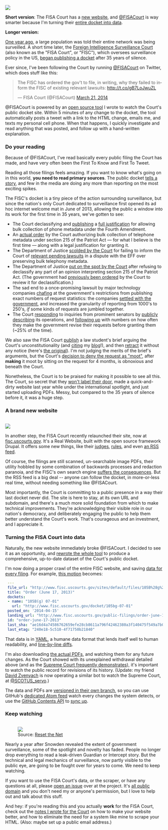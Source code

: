 <a href="https://twitter.com/fisacourt"><img src="https://konklone.com/assets/images/blog/fisacourt/fisc-twitter-2.png" class="border" /></a>

**Short version**: The FISA Court has a [new website](http://www.fisc.uscourts.gov/), and [@FISACourt](https://twitter.com/fisacourt) is way smarter because I'm turning their [entire docket into data](https://github.com/konklone/fisacourt/tree/docket/filings). 

**Longer version:**

[One year ago](https://www.eff.org/deeplinks/2014/05/snowden-anniversary), a large population was told their entire network was being surveilled. A short time later, the [Foreign Intelligence Surveillance Court](https://en.wikipedia.org/wiki/United_States_Foreign_Intelligence_Surveillance_Court) (also known as the "FISA Court", or "FISC"), which oversees surveillance policy in the US, [began publishing a docket](http://arstechnica.com/tech-policy/2013/06/for-the-first-time-secret-court-wont-block-release-of-nsa-opinion/) after 35 years of silence. 

Ever since, I've been following the Court by running [@FISACourt](https://twitter.com/fisacourt) on Twitter, which does stuff like this:

<blockquote class="twitter-tweet" lang="en"><p>The FISC has ordered the gov't to file, in writing, why they failed to inform the FISC of existing relevant lawsuits: <a href="http://t.co/gB7LoJwuZL">http://t.co/gB7LoJwuZL</a></p>— FISA Court (@FISACourt) <a href="https://twitter.com/FISACourt/statuses/447079362995974144">March 21, 2014</a></blockquote>
<script async src="//platform.twitter.com/widgets.js" charset="utf-8"></script>

@FISACourt is powered by an [open source tool](https://github.com/konklone/fisacourt) I wrote to watch the Court's public docket site. Within 5 minutes of any change to the docket, the tool automatically posts a tweet with a link to the HTML change, emails me, and texts my personal cell phone. When that happens, I quickly investigate and read anything that was posted, and follow up with a hand-written explanation.

### Do your reading

Because of @FISACourt, I've read basically every public filing the Court has made, and have very often been the First To Know and First To Tweet.

Reading all those filings feels amazing. If you want to know what's going on in this world, **you need to read primary sources**. The public docket [tells a story](https://gist.github.com/konklone/6314d7de4b1354e4a364), and few in the media are doing any more than reporting on the most exciting spikes.

The FISC's docket is a tiny piece of the action surrounding surveillance, but since the nation's only Court dedicated to surveillance first opened its ad hoc internet welcome mat in June of 2013, allowing the public a window into its work for the first time in 35 years, we've gotten to see:

* The Court declassifying and [publishing](https://twitter.com/FISACourt/status/459804652532686848) a [full justification](http://www.uscourts.gov/uscourts/courts/fisc/br14-01-opinion-order-140425.pdf) for allowing bulk collection of phone metadata under the Fourth Amendment.
* An [actual order](https://twitter.com/FISACourt/status/391250444049063936) by the Court authorizing bulk collection of telephone metadata under section 215 of the Patriot Act — for what I believe is the first time — along with a legal justification for granting it.
* The Department of Justice [scolded by the Court](https://twitter.com/FISACourt/status/447079362995974144) for failing to inform the Court of [relevant pending lawsuits](https://twitter.com/FISACourt/status/444186775100358656) in a dispute with the EFF over preserving bulk telephony metadata.
* The Department of Justice [put on the spot by the Court](https://twitter.com/FISACourt/status/403209352737062912) after refusing to declassify any part of an opinion interpreting section 215 of the Patriot Act. (The government had [previously been ordered](https://twitter.com/FISACourt/status/393737868675256322) by the Court to review it for declassification.)
* The sad end to a once-promising lawsuit by major technology companies [chafing](https://twitter.com/FISACourt/status/415273032563699712) at the government's restrictions from publishing exact numbers of request statistics: the companies [settled with the government](https://twitter.com/FISACourt/status/427942116845576192), and increased the granularity of reporting from 1000's to 250's, *if* some kinds of requests are jumbled together.
* The Court [responding](https://twitter.com/FISACourt/status/369824547010134018) to inquiries from prominent senators by [publicly describing](http://www.uscourts.gov/uscourts/courts/fisc/honorable-patrick-leahy.pdf) its operations, and [following up](http://www.uscourts.gov/uscourts/courts/fisc/ranking-member-grassley-letter-131011.pdf) with numbers on how often they make the government revise their requests before granting them (~25% of the time).

We also saw the FISA Court [publish](https://twitter.com/FISACourt/status/452174858705985536) a law student's brief arguing the Court's unconstitutionality (and [citing](https://twitter.com/konklone/status/452190149632610304) my [blog](https://konklone.com/post/the-door-to-the-fisa-court)!), and then [retract](https://twitter.com/FISACourt/status/453350951811022849) it without any notice (here's [the original](http://konklone.io/fisacourt/backup/2014-04-04-michael-walsh-motion-for-leave-to-file-amicus-brief.pdf)). I'm not judging the merits of the brief's arguments, but the Court's [decision to deny the request as "moot"](http://www.fisc.uscourts.gov/sites/default/files/Misc%2013-03%20Order-14.pdf), after **making** it moot by sitting on the request for 4 months, is obnoxious and beneath the Court.

Nonetheless, the Court is to be praised for making it possible to see all this. The Court, so secret that they [won't label their door](https://konklone.com/post/the-door-to-the-fisa-court), made a quick-and-dirty website last year while under the international spotlight, and just started uploading PDFs. Messy, but compared to the 35 years of silence before it, it was a huge step.

### A brand new website

<a href="http://www.fisc.uscourts.gov"><img src="https://konklone.com/assets/images/blog/fisacourt/fisc-header-2.png" class="border" style="padding-top: 15px" /></a>

In another step, the FISA Court recently relaunched their site, now at [fisc.uscourts.gov](http://www.fisc.uscourts.gov). It's a Real Website, built with the open source framework Drupal. It offers some new things, like their [judges](http://www.fisc.uscourts.gov/current-membership), [rules](http://www.fisc.uscourts.gov/rules-procedure), and even [an RSS feed](https://twitter.com/FISACourt/status/461587141265346560).

Of course, the filings are still scanned, un-searchable image PDFs, their utility hobbled by some combination of backwards processes and redaction paranoia, and the FISC's own search engine [suffers the consequences](http://www.fisc.uscourts.gov/search/node/surveillance). But the RSS feed is a big deal -- anyone can follow the docket, in more-or-less real time, without needing something like @FISACourt.

Most importantly, the Court is committing to a public presence in a way their last docket never did. The site is here to stay, at its own URL and subdomain, and there's a much more solid foundation from which to make technical improvements. They're acknowledging their visible role in our nation's democracy, and deliberately engaging the public to help them better understand the Court's work. That's courageous and an investment, and I appreciate it.

### Turning the FISA Court into data

Naturally, the new website immediately broke @FISACourt. I decided to see it as an opportunity, and [rewrote the whole tool](https://github.com/konklone/fisacourt/pull/15) to produce a comprehensive, up-to-date dataset of the Court's public docket.

I'm now doing a proper crawl of the entire FISC website, and saving [data for every filing](https://github.com/konklone/fisacourt/tree/docket/filings). For example, [this motion](http://www.fisc.uscourts.gov/public-filings/order-june-17-2013) becomes:

```yaml
 ---
 file_url: "http://www.fisc.uscourts.gov/sites/default/files/105B%28g%29%2007-01%20Order-1.pdf"
 title: "Order (June 17, 2013)"
 dockets:
 - name: "105B(g) 07-01"
   url: "http://www.fisc.uscourts.gov/docket/105bg-07-01"
 posted_on: '2014-04-15'
 landing_url: "http://www.fisc.uscourts.gov/public-filings/order-june-17-2013"
 id: "order-june-17-2013"
 last_sha: "ae16d4a74586762659efe28cb8611a796f42462380a3f140475f549a7b047cd8"
 last_etag: "240e18-5c510-4f71750b21840"

```

That data is in [YAML](https://en.wikipedia.org/wiki/YAML#Features), a humane data format that lends itself well to human readability, and [line-by-line diffs](https://github.com/konklone/fisacourt/commit/e15d2c6deca3456ccc0c453d23019187c00ac608#diff-79).

I'm also downloading [the actual PDFs](https://github.com/konklone/fisacourt/tree/docket/filings/pdfs), and watching them for any future changes. As the Court showed with its unexplained withdrawal detailed above (and as the [Supreme Court frequently demonstrates](http://www.nytimes.com/2014/05/25/us/final-word-on-us-law-isnt-supreme-court-keeps-editing.html?_r=0)), it's important to watch the public record for revisions of its history. (Update: my friend [David Zvenyach](https://twitter.com/vdavez) is now operating a similar bot to watch the Supreme Court, at [@SCOTUS_servo](https://twitter.com/scotus_servo).)

The data and PDFs are [versioned in their own branch](https://github.com/konklone/fisacourt/commits/docket), so you can use GitHub's [dedicated Atom feed](https://github.com/konklone/fisacourt/commits/docket.atom) watch every changes the system detects, or use the [GitHub Contents API](https://developer.github.com/v3/repos/contents/#get-contents) to [sync up](https://api.github.com/repos/konklone/fisacourt/contents/filings?ref=docket).

### Keep watching

<figure>
<a href="https://www.resetthenet.org"><img src="https://konklone.com/assets/images/blog/fisacourt/reset.png" class="border" style="padding-top: 15px" /></a>
<figcaption>Source: <a href="https://www.resetthenet.org" target="_blank">Reset the Net</a></figcaption>
</figure>

Nearly a year after Snowden revealed the extent of government surveillance, some of the spotlight and novelty has faded. People no longer drop everything to read a leak-driven Guardian or Intercept story. But the technical and legal mechanics of surveillance, now partly visible to the public eye, are going to be fought over for years to come. We need to keep watching.

If you want to use the FISA Court's data, or the scraper, or have any questions at all, please [open an issue](https://github.com/konklone/fisacourt/issues?state=open) over at the project. It's [all public domain](https://github.com/konklone/fisacourt/blob/master/LICENSE) and you don't need my or anyone's permission, but I love to help out and talk about this stuff.

And hey: if you're reading this and you actually **work** for the FISA Court, check out the [notes I wrote for the Court](https://github.com/konklone/fisacourt#a-note-to-the-fisc) on how to make your website better, and how to eliminate the need for a system like mine to scrape your HTML. (Also: maybe set up a public email address.)